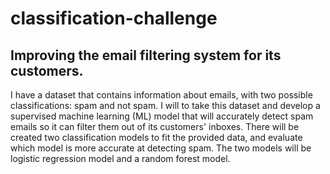 # classification-challenge
##  Improving the email filtering system for its customers. 
I have a dataset that contains information about emails, with two possible classifications: spam and not spam. I will to take this dataset and develop a supervised machine learning (ML) model that will accurately detect spam emails so it can filter them out of its customers' inboxes.
There will be created two classification models to fit the provided data, and evaluate which model is more accurate at detecting spam. The two models will be logistic regression model and a random forest model.
